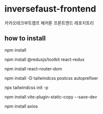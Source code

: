 # inversefaust-frontend

카카오테크부트캠프 해커톤 프론트엔드 레포지토리

## how to install

npm install

npm install @reduxjs/toolkit react-redux

npm install react-router-dom

npm install -D tailwindcss postcss autoprefixer

npx tailwindcss init -p

npm install vite-plugin-static-copy --save-dev

npm install axios
